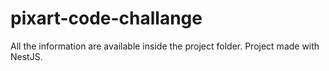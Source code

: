 # pixart-code-challange
All the information are available inside the project folder.
Project made with NestJS.
